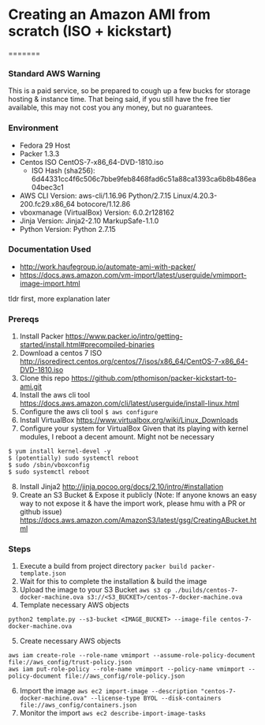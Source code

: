 # Creating an Amazon AMI from scratch (ISO + kickstart)
=======

### Standard AWS Warning
This is a paid service, so be prepared to cough up a few bucks for storage hosting & instance time. That being said, if you still have the free tier available, this may not cost you any money, but no guarantees.


### Environment
+ Fedora 29 Host
+ Packer 1.3.3
+ Centos ISO CentOS-7-x86_64-DVD-1810.iso
  + ISO Hash (sha256): 6d44331cc4f6c506c7bbe9feb8468fad6c51a88ca1393ca6b8b486ea04bec3c1
+ AWS CLI Version: aws-cli/1.16.96 Python/2.7.15 Linux/4.20.3-200.fc29.x86_64 botocore/1.12.86
+ vboxmanage (VirtualBox) Version: 6.0.2r128162
+ Jinja Version: Jinja2-2.10 MarkupSafe-1.1.0
+ Python Version: Python 2.7.15

### Documentation Used
+ http://work.haufegroup.io/automate-ami-with-packer/
+ https://docs.aws.amazon.com/vm-import/latest/userguide/vmimport-image-import.html

tldr first, more explanation later

### Prereqs
1. Install Packer
https://www.packer.io/intro/getting-started/install.html#precompiled-binaries
2. Download a centos 7 ISO
http://isoredirect.centos.org/centos/7/isos/x86_64/CentOS-7-x86_64-DVD-1810.iso
3. Clone this repo
https://github.com/pthomison/packer-kickstart-to-ami.git
4. Install the aws cli tool
https://docs.aws.amazon.com/cli/latest/userguide/install-linux.html
5. Configure the aws cli tool
`$ aws configure`
6. Install VirtualBox
https://www.virtualbox.org/wiki/Linux_Downloads
7. Configure your system for VirtualBox
Given that its playing with kernel modules, I reboot a decent amount. Might not be necessary
```
$ yum install kernel-devel -y
$ (potentially) sudo systemctl reboot
$ sudo /sbin/vboxconfig
$ sudo systemctl reboot
```
8. Install Jinja2
http://jinja.pocoo.org/docs/2.10/intro/#installation
9. Create an S3 Bucket & Expose it publicly
(Note: If anyone knows an easy way to not expose it & have the import work, please hmu with a PR or github issue)
https://docs.aws.amazon.com/AmazonS3/latest/gsg/CreatingABucket.html


### Steps
1. Execute a build from project directory
`packer build packer-template.json`
2. Wait for this to complete the installation & build the image
3. Upload the image to your S3 Bucket
`aws s3 cp ./builds/centos-7-docker-machine.ova s3://<S3_BUCKET>/centos-7-docker-machine.ova`
4. Template necessary AWS objects
```
python2 template.py --s3-bucket <IMAGE_BUCKET> --image-file centos-7-docker-machine.ova
```
5. Create necessary AWS objects
```
aws iam create-role --role-name vmimport --assume-role-policy-document file://aws_config/trust-policy.json
aws iam put-role-policy --role-name vmimport --policy-name vmimport --policy-document file://aws_config/role-policy.json
```
6. Import the image
`aws ec2 import-image --description "centos-7-docker-machine.ova" --license-type BYOL --disk-containers file://aws_config/containers.json`
7. Monitor the import
`aws ec2 describe-import-image-tasks`
